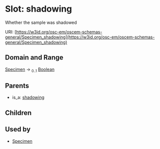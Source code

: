 
# Slot: shadowing

Whether the sample was shadowed

URI: [https://w3id.org/osc-em/oscem-schemas-general/Specimen_shadowing](https://w3id.org/osc-em/oscem-schemas-general/Specimen_shadowing)


## Domain and Range

[Specimen](Specimen.md) &#8594;  <sub>0..1</sub> [Boolean](types/Boolean.md)

## Parents

 *  is_a: [shadowing](shadowing.md)

## Children


## Used by

 * [Specimen](Specimen.md)
